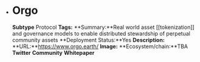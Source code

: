 - # Orgo
  **Subtype** Protocol
  **Tags:** 
  **Summary:**Real world asset [[tokenization]] and governance models to enable distributed stewardship of perpetual community assets
  **Deployment Status:**Yes
  **Description:**
  **URL:**https://www.orgo.earth/
  **Image:**
  **Ecosystem/chain:**TBA
  **Twitter**
  **Community**
  **Whitepaper**